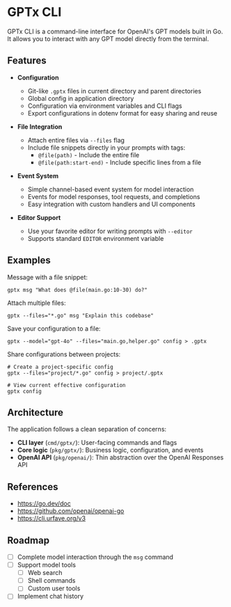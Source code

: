 # GPTx CLI

GPTx CLI is a command-line interface for OpenAI's GPT models built in Go.
It allows you to interact with any GPT model directly from the terminal.

## Features

- **Configuration**
  - Git-like `.gptx` files in current directory and parent directories
  - Global config in application directory
  - Configuration via environment variables and CLI flags
  - Export configurations in dotenv format for easy sharing and reuse

- **File Integration**
  - Attach entire files via `--files` flag
  - Include file snippets directly in your prompts with tags:
    - `@file(path)` - Include the entire file
    - `@file(path:start-end)` - Include specific lines from a file

- **Event System**
  - Simple channel-based event system for model interaction
  - Events for model responses, tool requests, and completions
  - Easy integration with custom handlers and UI components

- **Editor Support**
  - Use your favorite editor for writing prompts with `--editor`
  - Supports standard `EDITOR` environment variable

## Examples

Message with a file snippet:
```
gptx msg "What does @file(main.go:10-30) do?"
```

Attach multiple files:
```
gptx --files="*.go" msg "Explain this codebase"
```

Save your configuration to a file:
```
gptx --model="gpt-4o" --files="main.go,helper.go" config > .gptx
```

Share configurations between projects:
```
# Create a project-specific config
gptx --files="project/*.go" config > project/.gptx

# View current effective configuration
gptx config
```

## Architecture

The application follows a clean separation of concerns:

- **CLI layer** (`cmd/gptx/`): User-facing commands and flags
- **Core logic** (`pkg/gptx/`): Business logic, configuration, and events
- **OpenAI API** (`pkg/openai/`): Thin abstraction over the OpenAI Responses API

## References

- https://go.dev/doc
- https://github.com/openai/openai-go
- https://cli.urfave.org/v3

## Roadmap

- [ ] Complete model interaction through the `msg` command
- [ ] Support model tools
  - [ ] Web search
  - [ ] Shell commands
  - [ ] Custom user tools
- [ ] Implement chat history
